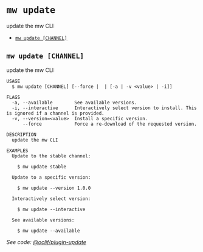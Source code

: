 `mw update`
===========

update the mw CLI

* [`mw update [CHANNEL]`](#mw-update-channel)

## `mw update [CHANNEL]`

update the mw CLI

```
USAGE
  $ mw update [CHANNEL] [--force |  | [-a | -v <value> | -i]]

FLAGS
  -a, --available        See available versions.
  -i, --interactive      Interactively select version to install. This is ignored if a channel is provided.
  -v, --version=<value>  Install a specific version.
      --force            Force a re-download of the requested version.

DESCRIPTION
  update the mw CLI

EXAMPLES
  Update to the stable channel:

    $ mw update stable

  Update to a specific version:

    $ mw update --version 1.0.0

  Interactively select version:

    $ mw update --interactive

  See available versions:

    $ mw update --available
```

_See code: [@oclif/plugin-update](https://github.com/oclif/plugin-update/blob/v4.5.7/src/commands/update.ts)_
